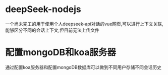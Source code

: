 # deepSeek-nodejs
一个尚未完工的用于使用个人deepseek-api对话的vue网页,可以进行上下文关联,能够区分不同的会话上下文,但目前无法上传文件
# 配置mongoDB和koa服务器
通过配置koa服务器和配置mongoDB数据库可以做到不同用户存储不同会话历史
